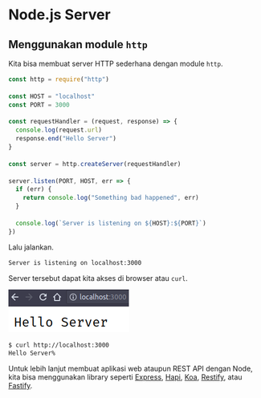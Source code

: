 # Node.js Server

## Menggunakan module `http`

Kita bisa membuat server HTTP sederhana dengan module `http`.

```js
const http = require("http")

const HOST = "localhost"
const PORT = 3000

const requestHandler = (request, response) => {
  console.log(request.url)
  response.end("Hello Server")
}

const server = http.createServer(requestHandler)

server.listen(PORT, HOST, err => {
  if (err) {
    return console.log("Something bad happened", err)
  }

  console.log(`Server is listening on ${HOST}:${PORT}`)
})
```

Lalu jalankan.

```sh
Server is listening on localhost:3000
```

Server tersebut dapat kita akses di browser atau `curl`.

![http](./assets/http.png)

```sh
$ curl http://localhost:3000
Hello Server%
```

Untuk lebih lanjut membuat aplikasi web ataupun REST API dengan Node, kita bisa menggunakan library seperti [Express](https://expressjs.com), [Hapi](http://hapijs.com), [Koa](http://koajs.com), [Restify](http://restify.com), atau [Fastify](https://fastify.io).

